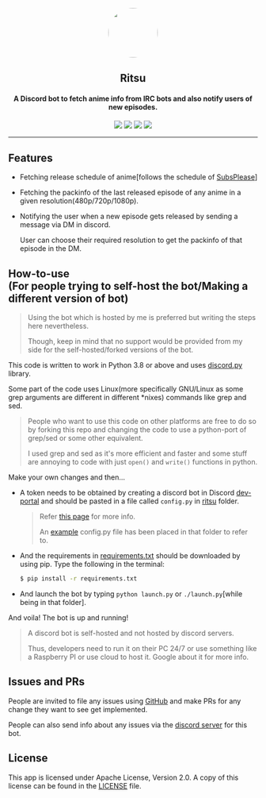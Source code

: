 <p align="center"><img src="https://cdn.discordapp.com/avatars/776112201734815786/102e03d63eb4381943ae28cfc91cb082.png" width="100" style="border-radius:50%"/></p>
<h2 align="center" style="border-bottom: none;"><b>Ritsu</b></h2>
<h4 align="center">A Discord bot to fetch anime info from IRC bots and also notify users of new episodes.</h4>

<p align="center">
<a href="https://discord.gg/tjpCXx9RMr" alt="Discord server invite"><img src="https://discord.com/api/guilds/801170087688011828/embed.png" /></a>
<a href="http://apache.org/licenses/LICENSE-2.0" alt="License: Apache"><img src="https://img.shields.io/badge/License-Apache%202.0-blue" /></a>
<img src="https://img.shields.io/badge/Python-3.9+-green" />
<a href="https://discord.com/api/oauth2/authorize?client_id=776112201734815786&permissions=85056&scope=bot" alt="Bot invite link"><img src="https://img.shields.io/badge/Bot-Invite-blue" /></a>
</p>
<hr />

## Features
- Fetching release schedule of anime[follows the schedule of [SubsPlease](https://subsplease.org)]
- Fetching the packinfo of the last released episode of any anime in a given resolution(480p/720p/1080p).
- Notifying the user when a new episode gets released by sending a message via DM in discord.

  User can choose their required resolution to get the packinfo of that episode in the DM.

<h2>How-to-use<br/>
(For people trying to self-host the bot/Making a different version of bot)
</h2>

> Using the bot which is hosted by me is preferred but writing the steps here nevertheless.
>
> Though, keep in mind that no support would be provided from my side for the self-hosted/forked versions of the bot.

This code is written to work in Python 3.8 or above and uses [discord.py](https://github.com/rapptz/discord.py) library.

Some part of the code uses Linux(more specifically GNU/Linux as some grep arguments are different in different \*nixes) commands like grep and sed.
> People who want to use this code on other platforms are free to do so by forking this repo and changing the code to use a python-port of grep/sed or some other equivalent.
>
> I used grep and sed as it's more efficient and faster and some stuff are annoying to code with just `open()` and `write()` functions in python.

Make your own changes and then...

- A token needs to be obtained by creating a discord bot in Discord [dev-portal](https://discord.com/developers/applications) and should be pasted in a file called `config.py` in [ritsu](https://github.com/supershadoe/ritsu/tree/master/ritsu) folder.
  > Refer [this page](https://discordpy.readthedocs.io/en/latest/discord.html) for more info.
  >
  > An [example](https://github.com/supershadoe/ritsu/blob/master/ritsu/config.py.example) config.py file has been placed in that folder to refer to.
- And the requirements in [requirements.txt](https://github.com/supershadoe/ritsu/blob/master/requirements.txt) should be downloaded by using pip.
  Type the following in the terminal:
  ```bash
  $ pip install -r requirements.txt
  ```
- And launch the bot by typing `python launch.py` or `./launch.py`[while being in that folder].

And voila! The bot is up and running!

> A discord bot is self-hosted and not hosted by discord servers.
>
> Thus, developers need to run it on their PC 24/7 or use something like a Raspberry PI or use cloud to host it. Google about it for more info.

## Issues and PRs
People are invited to file any issues using [GitHub](https://github.com/supershadoe/ritsu/issues) and make PRs for any change they want to see get implemented.

People can also send info about any issues via the [discord server](https://discord.gg/tjpCXx9RMr) for this bot.

## License
This app is licensed under Apache License, Version 2.0.
A copy of this license can be found in the [LICENSE](https://raw.githubusercontent.com/supershadoe/ritsu/master/LICENSE) file.
